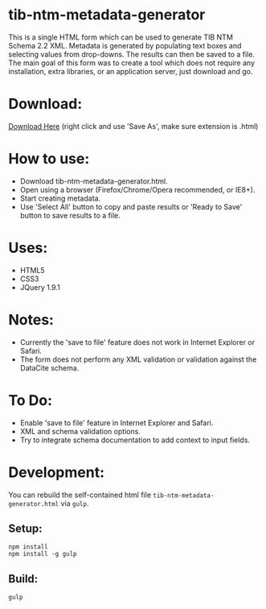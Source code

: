 tib-ntm-metadata-generator
===========================

This is a single HTML form which can be used to generate TIB NTM Schema 2.2 XML. Metadata is generated by populating text boxes and selecting values from drop-downs. The results can then be saved to a file. The main goal of this form was to create a tool which does not require any installation, extra libraries, or an application server, just download and go.

Download:
=========
[Download Here](https://raw.githubusercontent.com/Junaid112/datacite-metadata-generator/master/tib_ntm_metadata_generator.html) (right click and use 'Save As', make sure extension is .html)

How to use:
===========
- Download tib-ntm-metadata-generator.html.
- Open using a browser (Firefox/Chrome/Opera recommended, or IE8+).
- Start creating metadata.
- Use 'Select All' button to copy and paste results or 'Ready to Save' button to save results to a file.

Uses:
=====
- HTML5
- CSS3
- JQuery 1.9.1

Notes:
======
- Currently the 'save to file' feature does not work in Internet Explorer or Safari.
- The form does not perform any XML validation or validation against the DataCite schema.

To Do:
======
- Enable 'save to file' feature in Internet Explorer and Safari.
- XML and schema validation options.
- Try to integrate schema documentation to add context to input fields.

Development:
============

You can rebuild the self-contained html file `tib-ntm-metadata-generator.html` via `gulp`.

Setup:
------

    npm install
    npm install -g gulp

Build:
------

    gulp
